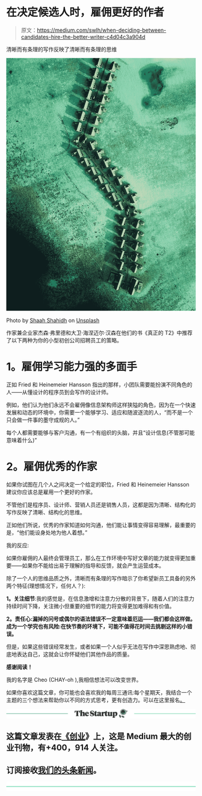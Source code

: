 # 在决定候选人时，雇佣更好的作者

> 原文：<https://medium.com/swlh/when-deciding-between-candidates-hire-the-better-writer-c4d04c3a904d>

清晰而有条理的写作反映了清晰而有条理的思维

![](img/fd05996b82431cb85eff692bbbb7a6e8.png)

Photo by [Shaah Shahidh](https://unsplash.com/photos/lK_U4SEJFi0?utm_source=unsplash&utm_medium=referral&utm_content=creditCopyText) on [Unsplash](https://unsplash.com/?utm_source=unsplash&utm_medium=referral&utm_content=creditCopyText)

作家兼企业家杰森·弗里德和大卫·海涅迈尔·汉森在他们的书《真正的 T2》中推荐了以下两种为你的小型初创公司招聘员工的策略。

# **1。雇佣学习能力强的多面手**

正如 Fried 和 Heinemeier Hansson 指出的那样，小团队需要能扮演不同角色的人——从懂设计的程序员到会写作的设计师。

例如，他们认为他们永远不会雇佣像信息架构师这样狭隘的角色，因为在一个快速发展和动态的环境中，你需要一个能够学习、适应和随波逐流的人，“而不是一个只会做一件事的墨守成规的人。”

每个人都需要能够与客户沟通，有一个有组织的头脑，并且“设计信息(不管那可能意味着什么)”

# **2。雇佣优秀的作家**

如果你试图在几个人之间决定一个给定的职位，Fried 和 Heinemeier Hansson 建议你应该总是雇用一个更好的作家。

不管他们是程序员、设计师、营销人员还是销售人员，这都是因为清晰、结构化的写作反映了清晰、结构化的思维。

正如他们所说，优秀的作家知道如何沟通，他们能让事情变得容易理解，最重要的是，“他们能设身处地为他人着想。”

我的反应:

如果你雇佣的人最终会管理员工，那么在工作环境中写好文章的能力就变得更加重要——如果你不能给出易于理解的指导和反馈，就会产生运营成本。

除了一个人的思维品质之外，清晰而有条理的写作暗示了你希望新员工具备的另外两个特征(理想情况下，任何人？):

**1。关注细节**:我的感觉是，在信息激增和注意力分散的背景下，随着人们的注意力持续时间下降，关注微小但重要的细节的能力将变得更加难得和有价值。

**2。责任心:漏掉的问号或偶尔的语法错误不一定意味着厄运——我们都会这样做。成为一个学究也有风险:在快节奏的环境下，可能不值得花时间去挑剔这样的小错误。**

但是，如果这些错误经常发生，或者如果一个人似乎无法在写作中深思熟虑地、彻底地表达自己，这就会让你怀疑他们其他作品的质量。

**感谢阅读！**

我的名字是 Cheo (CHAY-oh ),我相信想法可以改变世界。

如果你喜欢这篇文章，你可能也会喜欢我的每周三通讯:每个星期天，我结合一个主题的三个想法来帮助你以不同的方式思考，更有创造力。可以在这里报名[。](http://newsletter.idea-journal.com/)

[![](img/308a8d84fb9b2fab43d66c117fcc4bb4.png)](https://medium.com/swlh)

## 这篇文章发表在[《创业](https://medium.com/swlh)》上，这是 Medium 最大的创业刊物，有+400，914 人关注。

## 订阅接收[我们的头条新闻](http://growthsupply.com/the-startup-newsletter/)。

[![](img/b0164736ea17a63403e660de5dedf91a.png)](https://medium.com/swlh)